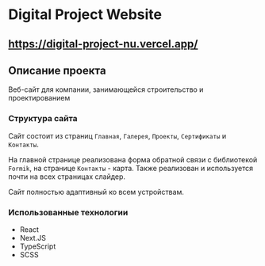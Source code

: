 # Digital Project Website

## https://digital-project-nu.vercel.app/

## Описание проекта

Веб-сайт для компании, занимающейся строительство и проектированием

### Структура сайта

Сайт состоит из  страниц ``Главная``, ``Галерея``, ``Проекты``, ``Сертификаты`` и ``Контакты``.

На главной странице реализована форма обратной связи с библиотекой ``Formik``, на странице ``Контакты`` - карта. Также реализован и используется почти на всех страницах слайдер.

Сайт полностью адаптивный ко всем устройствам.

### Использованные технологии
<ul>
  <li>React</li>
  <li>Next.JS</li>
  <li>TypeScript</li>
  <li>SCSS</li>
</ul>
